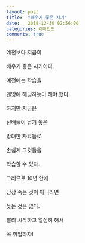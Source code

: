 ```yaml
---
layout: post
title:  "배우기 좋은 시기"
date:   2018-12-30 02:56:00
categories: 리마인드
comments: true
---
```



예전보다 지금이 <br>
<br>
배우기 좋은 시기이다. <br>
<br>
예전에는 학습을 <br>
<br>
맨땅에 헤딩하듯이 해야 했다. <br>
<br>
하지만 지금은 <br>
<br>
선배들이 남겨 놓은 <br>
<br>
방대한 자료들로 <br>
<br>
손쉽게 그것들을 <br>
<br>
학습할 수 있다. <br>
<br>
그러므로 10년 안에 <br>
<br>
당장 죽는 것이 아니라면 <br>
<br>
늦는 것은 없다. <br>
<br>
빨리 시작하고 열심히 해서 <br>
<br>
꼭 취업하자!